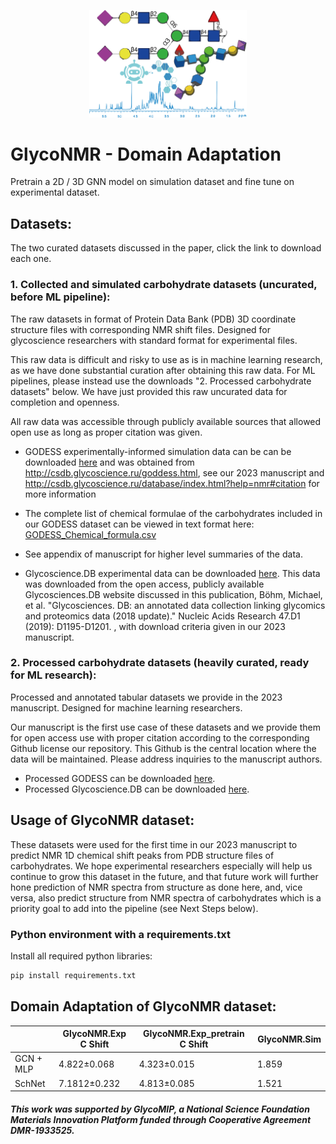 <p align='center'>
  <img width='50%' src='GlycoNMR_logo.png' />
</p>

# GlycoNMR - Domain Adaptation

Pretrain a 2D / 3D GNN model on simulation dataset and fine tune on experimental dataset. 

## Datasets:

The two curated datasets discussed in the paper, click the link to download each one. 

### 1. Collected and simulated carbohydrate datasets (uncurated, before ML pipeline): 

The raw datasets in format of Protein Data Bank (PDB) 3D coordinate structure files with corresponding NMR shift files. Designed for glycoscience researchers with standard format for experimental files.

This raw data is difficult and risky to use as is in machine learning research, as we have done substantial curation after obtaining this raw data. For ML pipelines, please instead use the downloads "2. Processed carbohydrate datasets" below. We have just provided this raw uncurated data for completion and openness.

All raw data was accessible through publicly available sources that allowed open use as long as proper citation was given.

- GODESS experimentally-informed simulation data can be can be downloaded [here](https://drive.google.com/file/d/15qIixe-irZyJKzvuoINuK1-d53nC8Jyh/view?usp=sharing) and was obtained from http://csdb.glycoscience.ru/goddess.html, see our 2023 manuscript and http://csdb.glycoscience.ru/database/index.html?help=nmr#citation for more information <br />

- The complete list of chemical formulae of the carbohydrates included in our GODESS dataset can be viewed in text format here: [GODESS_Chemical_formula.csv](https://github.com/Cyrus9721/GlycoNMR/files/12384105/GODESS_Chemical_formula.csv)

- See appendix of manuscript for higher level summaries of the data.

- Glycoscience.DB experimental data can be downloaded [here](https://drive.google.com/file/d/1z6OMzvvALq8rOZBWAW5C9yBr_UBQ__ZT/view?usp=sharing). This data was downloaded from the open access, publicly available Glycosciences.DB website discussed in this publication, Böhm, Michael, et al. "Glycosciences. DB: an annotated data collection linking glycomics and proteomics data (2018 update)." Nucleic Acids Research 47.D1 (2019): D1195-D1201. , with download criteria given in our 2023 manuscript. <br />

### 2. Processed carbohydrate datasets (heavily curated, ready for ML research):

Processed and annotated tabular datasets we provide in the 2023 manuscript. Designed for machine learning researchers. 

Our manuscript is the first use case of these datasets and we provide them for open access use with proper citation according to the corresponding Github license our repository. This Github is the central location where the data will be maintained. Please address inquiries to the manuscript authors.

- Processed GODESS can be downloaded [here](https://drive.google.com/file/d/1rapUjHs0hhjNfsNMkap3bAdwdNPE2vXA/view?usp=sharing). <br />
- Processed Glycoscience.DB can be downloaded [here](https://drive.google.com/file/d/1z6OMzvvALq8rOZBWAW5C9yBr_UBQ__ZT/view?usp=sharing). <br />

## Usage of GlycoNMR dataset:

These datasets were used for the first time in our 2023 manuscript to predict NMR 1D chemical shift peaks from PDB structure files of carbohydrates. We hope experimental researchers especially will help us continue to grow this dataset in the future, and that future work will further hone prediction of NMR spectra from structure as done here, and, vice versa, also predict structure from NMR spectra of carbohydrates which is a priority goal to add into the pipeline (see Next Steps below).

### Python environment with a requirements.txt

Install all required python libraries:
```bash
pip install requirements.txt
```

## Domain Adaptation of GlycoNMR dataset:

|           | GlycoNMR.Exp C Shift | GlycoNMR.Exp_pretrain C Shift | GlycoNMR.Sim |
|-----------|----------------------|-------------------------------|--------------|
| GCN + MLP | 4.822±0.068          | 4.323±0.015                   | 1.859        |
| SchNet    | 7.1812±0.232         | 4.813±0.085                   | 1.521        |  



##### This work was supported by GlycoMIP, a National Science Foundation Materials Innovation Platform funded through Cooperative Agreement DMR-1933525.
